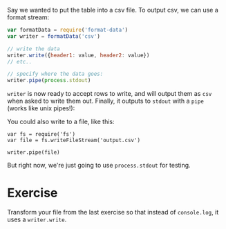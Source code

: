 Say we wanted to put the table into a csv file. To output csv, we can use a format stream:

```js
var formatData = require('format-data')
var writer = formatData('csv')

// write the data
writer.write({header1: value, header2: value})
// etc..

// specify where the data goes:
writer.pipe(process.stdout)
```

`writer` is now ready to accept rows to write, and will output them as `csv` when asked to write them out. Finally, it outputs to `stdout` with a `pipe` (works like unix pipes!):

You could also write to a file, like this:

```
var fs = require('fs')
var file = fs.writeFileStream('output.csv')

writer.pipe(file)
```

But right now, we're just going to use `process.stdout` for testing.

# Exercise

Transform your file from the last exercise so that instead of `console.log`, it uses a `writer.write`.
